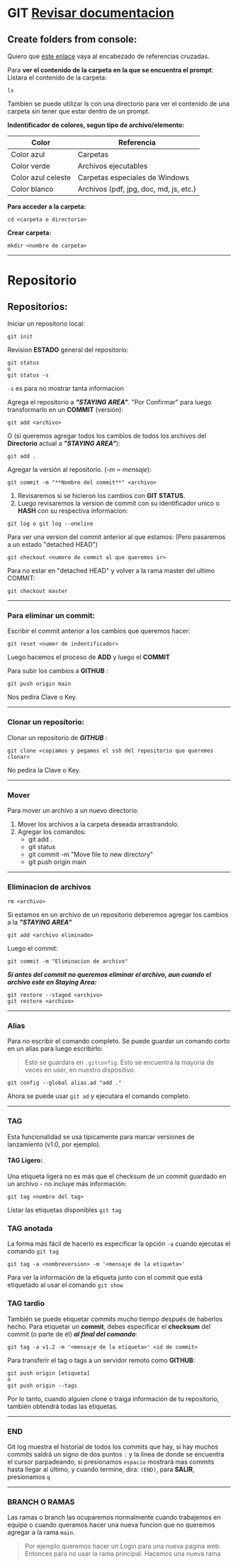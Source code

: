 # GIT [Revisar documentacion](https://git-scm.com/book/es/v2) 
## Create folders from console:
Quiero que [este enlace](#Repositorio) vaya al encabezado de referencias cruzadas.

Para **ver el contenido de la carpeta en la que se encuentra el prompt**: Listara el contenido de la carpeta:
~~~
ls  
~~~
Tambien se puede utilizar ls con una directorio para ver el contenido de una carpeta sin tener que estar dentro de un prompt.

**Indentificador de colores, segun tipo de archivo/elemento:**

| Color | Referencia | 
| -- | -- | 
| Color azul | Carpetas | 
| Color verde | Archivos ejecutables | 
| Color azul celeste | Carpetas especiales de Windows | 
| Color blanco | Archivos (pdf, jpg, doc, md, js, etc.) | 



**Para acceder a la carpeta:**
~~~
cd <carpeta o directorio>
~~~

**Crear carpeta:**
~~~
mkdir <nombre de carpeta>
~~~
***
# Repositorio
## Repositorios:

Iniciar un repositorio local:
~~~
git init 
~~~
Revision **ESTADO** general del repositorio:
~~~
git status 
o
git status -s  
~~~
`-s` es para no mostrar tanta informacion

Agrega el repositorio a ***"STAYING AREA"***. "Por Confirmar" para luego transformarlo en un **COMMIT** (versión):
~~~
git add <archivo> 
~~~
O (si queremos agregar todos los cambios de todos los archivos del **Directorio** actual a ***"STAYING AREA"***):
~~~
git add . 
~~~
Agregar la versión al repositorio. (*-m = mensaje*):
~~~
git commit -m "**Nombre del commit**" <archivo>
~~~
1. Revisaremos si se hicieron los cambios con **GIT STATUS**.
2. Luego revisaremos la version de commit con su identificador unico o **HASH** con su respectiva informacion:
~~~
git log o git log --oneline
~~~
Para ver una version del commit anterior al que estamos:
(Pero pasaremos a un estado "detached HEAD")
~~~
git checkout <numero de commit al que queremos ir>
~~~
Para no estar en "detached HEAD" y volver a la rama master del ultimo COMMIT:
~~~
git checkout master
~~~
***
### Para eliminar un commit:
Escribir el commit anterior a los cambios que queremos hacer:
~~~
git reset <numer de indentificador>
~~~
Luego hacemos el proceso de **ADD** y luego el **COMMIT**

Para subir los cambios a **GITHUB** :
~~~
git push origin main
~~~
Nos pedira Clave o Key.
***
### Clonar un repositorio:
Clonar un repositorio de ***GITHUB*** :
~~~
git clone <copiamos y pegamos el ssh del repositorio que queremos clonar>
~~~
No pedira la Clave o Key.

***
### Mover
Para mover un archivo a un nuevo directorio:
1. Mover los archivos a la carpeta deseada arrastrandolo.
2. Agregar los comandos:
    - git add .
    - git status 
    - git commit -m "Move file to new directory"
    - git push origin main
***
### Eliminacion de **archivos**
~~~
rm <archivo>
~~~
Si estamos en un archivo de un repositorio deberemos agregar los cambios a la ***"STAYING AREA"***

~~~
git add <archivo eliminado>
~~~
Luego el commit:
~~~
git commit -m "Eliminacion de archivo"
~~~
***Si antes del commit no queremos eliminar el archivo, aun cuando el archivo este en Staying Area:***
~~~
git restore --staged <archivo>
git restore <archivo> 
~~~
***
### Alias
Para no escribir el comando completo. Se puede guardar un comando corto en un alias para luego escribirlo:
>Esto se guardara en `.gitconfig`. Esto se encuentra la mayoria de veces en user, en nuestro dispositivo. 
~~~
git config --global alias.ad "add ."
~~~
Ahora se puede usar `git ad` y ejecutara el comando completo.
***
### TAG
Esta funcionalidad se usa típicamente para marcar versiones
de lanzamiento (v1.0, por ejemplo).

#### TAG Ligero:
Una etiqueta
ligera no es más que el checksum de un commit guardado en un archivo - no incluye
más información:
~~~
git tag <nombre del tag>
~~~
Listar las etiquetas disponibles `git tag`
### TAG anotada
La forma más fácil de hacerlo es especificar la opción `-a` cuando ejecutas el comando `git tag`
~~~
git tag -a <nombreversion> -m '<mensaje de la etiqueta>'
~~~
Para ver la información de la etiqueta junto con el commit que está etiquetado al usar el comando `git show`

### TAG tardio 
También se puede etiquetar commits mucho tiempo después de haberlos hecho.
Para etiquetar un **commit**, debes especificar el **checksum** del commit (o parte de él) ***al final del comando***: 
~~~ 
git tag -a v1.2 -m '<mensaje de la etiqueta>' <id de commit>
~~~

Para transferir el tag o tags a un servidor remoto como **GITHUB**:
~~~
git push origin [etiqueta] 
o
git push origin --tags
~~~
Por lo tanto, cuando alguien clone o traiga información de tu repositorio, también obtendrá todas las etiquetas.

***
### END
Git log muestra el historial de todos los commits que hay, si hay muchos commits saldrá un signo de dos puntos `:` y la línea de donde se encuentra el cursor parpadeando, si presionamos `espacio` mostrará mas commits hasta llegar al último, y cuando termine, dira: `(END)`, para **SALIR**, presionamos `q`

***
### BRANCH O RAMAS
Las ramas o branch las ocuparemos normalmente cuando trabajemos en equipo o cuando queramos hacer una nueva funcion que no queremos agregar a la rama `main`.
>Por ejemplo queremos hacer un Login para una nueva pagina web.
>Entonces para no usar la rama principal. Hacemos una nueva rama